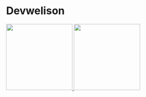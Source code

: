 # Devwelison
<div>
  <a href="https://github.com/welisonsilvasantos">
  <img height = "180em" src = "https://github-readme-stats.vercel.app/api?username=Devwelison&show_icons=true&theme=dracula&include_all_commits=true&count_private=true" />
  <img height = "180em" src = "https://github-readme-stats.vercel.app/api/top-langs/?username=Devwelison&layout=compact&langs_count= 7 & theme = dracula" />
</div>

